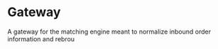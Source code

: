 # Gateway

A gateway for the matching engine meant to normalize inbound order information and rebrou
